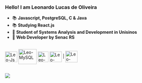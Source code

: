 ### Hello! I am Leonardo Lucas de Oliveira

- 📚 **Javascript, PostgreSQL, C & Java**
- 📚 **Studying React.js**
- 🔆 **Student of Systems Analysis and Development in Unisinos**
- 🔆 **Web Developer by Senac RS**

<div style="display: inline_block"><br>
  <img align="center" alt="Leo-Js" height="35" width="40" src="https://www.flaticon.com/free-icon/postgre_5968342?term=postgre&page=1&position=1&origin=tag&related_id=5968342">
  <img align="center" alt="Leo-MySQL" height="50" width="60" src="https://www.svgrepo.com/show/303251/mysql-logo.svg">
  <img align="center" alt="Leo-C" height="35" width="35" src="https://cdn.worldvectorlogo.com/logos/c-1.svg">
  <img align="center" alt="Leo-Java" height="35" width="40" src="https://cdn.jsdelivr.net/gh/devicons/devicon@latest/icons/java/java-original.svg">
  |
  <img align="center" alt="Leo-React" height="38" width="40" src="https://github.com/user-attachments/assets/bea06e9f-7f40-4a2f-a505-550885327e9d"/>
  
</div>
  
  ##
 
<div> 
 	 <a  href = "mailto:leonardolucasdeoliveira4@gmail.com"  target="_blank"><img src="https://img.shields.io/badge/-Gmail-%23333?style=for-the-badge&logo=gmail&logoColor=white"></a>
  
